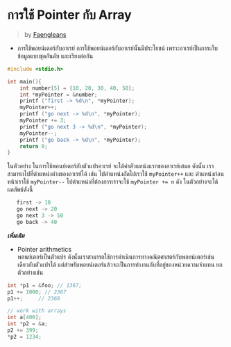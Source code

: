 # การใช้ Pointer กับ Array #
> by [Faengleans](https://github.com/Faeng)

* การใช้พอยน์เตอร์กับอาเรย์
   การใช้พอยน์เตอร์กับอาเรย์นั้นมีประโยชน์ เพราะอาเรย์เป็นการเก็บข้อมูลแบบชุดอันดับ และเรียงต่อกัน

```c
#include <stdio.h>

int main(){
    int number[5] = {10, 20, 30, 40, 50};
    int *myPointer = &number;
    printf ("first -> %d\n", *myPointer);
    myPointer++;
    printf ("go next -> %d\n", *myPointer);
    myPointer += 3;
    printf ("go next 3 -> %d\n", *myPointer);
    myPointer--;
    printf ("go back -> %d\n", *myPointer);
    return 0;
}
```
   ในตัวอย่าง ในการใช้พอนย์เตอร์กับตัวแปรอาเรย์ จะได้ค่าตัวแหน่งแรกของอาเรย์เสมอ ดังนั้น
   เราสามารถไปที่ตำแหน่งต่างของอาเรย์ได้ เช่น ไปตำแหน่งถัดไปเราใช้ `myPointer++` และ
   ตำแหน่งก่อนหน้าเราใช้ `myPointer--` ไปตำแหน่งที่ต้องการเราจะใช้ `myPointer += n` ดัง
   ในตัวอย่างจะได้ผลลัพธ์ดังนี้
      
```c
   first -> 10
   go next -> 20
   go next 3 -> 50
   go back -> 40
```

***เพิ่มเติม***
* Pointer arithmetics  
   พอนย์เตอร์เป็นตัวแปร ดังนั้นเราสามารถใช้การดำเนินการทางคณิตศาสตร์กับพอยน์เตอร์เช่น
   เดียวกับตัวแปรได้ แต่สำหรับพอยน์เตอร์แล้วจะเป็นการทำงานกับที่อยู่ของหน่วยความจำแทน
   ยกตัวอย่างเช่น
```c
int *p1 = &foo; // 1367;
p1 += 1000; // 2367
p1++;     // 2368

// work with arrays
int a[400];
int *p2 = &a;
p2 += 399;
*p2 = 1234;
```
